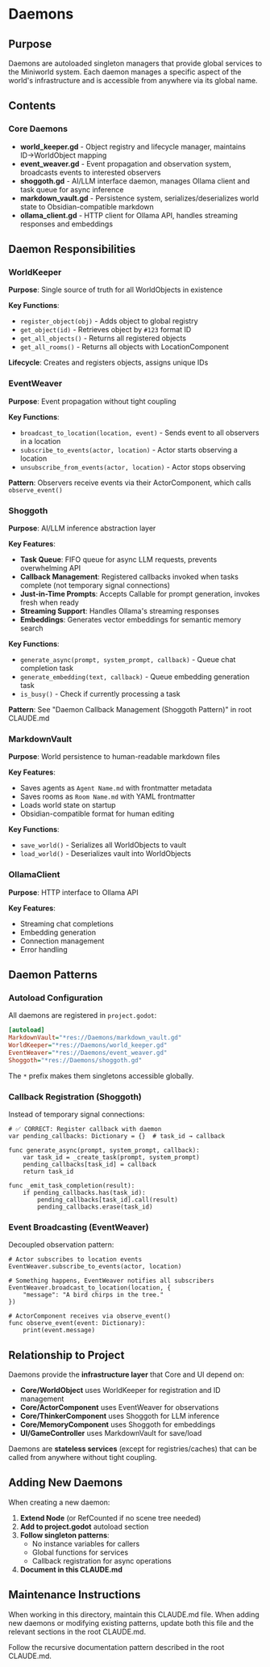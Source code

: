# Daemons

## Purpose
Daemons are autoloaded singleton managers that provide global services to the Miniworld system. Each daemon manages a specific aspect of the world's infrastructure and is accessible from anywhere via its global name.

## Contents

### Core Daemons
- **world_keeper.gd** - Object registry and lifecycle manager, maintains ID→WorldObject mapping
- **event_weaver.gd** - Event propagation and observation system, broadcasts events to interested observers
- **shoggoth.gd** - AI/LLM interface daemon, manages Ollama client and task queue for async inference
- **markdown_vault.gd** - Persistence system, serializes/deserializes world state to Obsidian-compatible markdown
- **ollama_client.gd** - HTTP client for Ollama API, handles streaming responses and embeddings

## Daemon Responsibilities

### WorldKeeper
**Purpose**: Single source of truth for all WorldObjects in existence

**Key Functions**:
- `register_object(obj)` - Adds object to global registry
- `get_object(id)` - Retrieves object by `#123` format ID
- `get_all_objects()` - Returns all registered objects
- `get_all_rooms()` - Returns all objects with LocationComponent

**Lifecycle**: Creates and registers objects, assigns unique IDs

### EventWeaver
**Purpose**: Event propagation without tight coupling

**Key Functions**:
- `broadcast_to_location(location, event)` - Sends event to all observers in a location
- `subscribe_to_events(actor, location)` - Actor starts observing a location
- `unsubscribe_from_events(actor, location)` - Actor stops observing

**Pattern**: Observers receive events via their ActorComponent, which calls `observe_event()`

### Shoggoth
**Purpose**: AI/LLM inference abstraction layer

**Key Features**:
- **Task Queue**: FIFO queue for async LLM requests, prevents overwhelming API
- **Callback Management**: Registered callbacks invoked when tasks complete (not temporary signal connections)
- **Just-in-Time Prompts**: Accepts Callable for prompt generation, invokes fresh when ready
- **Streaming Support**: Handles Ollama's streaming responses
- **Embeddings**: Generates vector embeddings for semantic memory search

**Key Functions**:
- `generate_async(prompt, system_prompt, callback)` - Queue chat completion task
- `generate_embedding(text, callback)` - Queue embedding generation task
- `is_busy()` - Check if currently processing a task

**Pattern**: See "Daemon Callback Management (Shoggoth Pattern)" in root CLAUDE.md

### MarkdownVault
**Purpose**: World persistence to human-readable markdown files

**Key Features**:
- Saves agents as `Agent Name.md` with frontmatter metadata
- Saves rooms as `Room Name.md` with YAML frontmatter
- Loads world state on startup
- Obsidian-compatible format for human editing

**Key Functions**:
- `save_world()` - Serializes all WorldObjects to vault
- `load_world()` - Deserializes vault into WorldObjects

### OllamaClient
**Purpose**: HTTP interface to Ollama API

**Key Features**:
- Streaming chat completions
- Embedding generation
- Connection management
- Error handling

## Daemon Patterns

### Autoload Configuration
All daemons are registered in `project.godot`:
```ini
[autoload]
MarkdownVault="*res://Daemons/markdown_vault.gd"
WorldKeeper="*res://Daemons/world_keeper.gd"
EventWeaver="*res://Daemons/event_weaver.gd"
Shoggoth="*res://Daemons/shoggoth.gd"
```

The `*` prefix makes them singletons accessible globally.

### Callback Registration (Shoggoth)
Instead of temporary signal connections:
```gdscript
# ✅ CORRECT: Register callback with daemon
var pending_callbacks: Dictionary = {}  # task_id → callback

func generate_async(prompt, system_prompt, callback):
    var task_id = _create_task(prompt, system_prompt)
    pending_callbacks[task_id] = callback
    return task_id

func _emit_task_completion(result):
    if pending_callbacks.has(task_id):
        pending_callbacks[task_id].call(result)
        pending_callbacks.erase(task_id)
```

### Event Broadcasting (EventWeaver)
Decoupled observation pattern:
```gdscript
# Actor subscribes to location events
EventWeaver.subscribe_to_events(actor, location)

# Something happens, EventWeaver notifies all subscribers
EventWeaver.broadcast_to_location(location, {
    "message": "A bird chirps in the tree."
})

# ActorComponent receives via observe_event()
func observe_event(event: Dictionary):
    print(event.message)
```

## Relationship to Project

Daemons provide the **infrastructure layer** that Core and UI depend on:

- **Core/WorldObject** uses WorldKeeper for registration and ID management
- **Core/ActorComponent** uses EventWeaver for observations
- **Core/ThinkerComponent** uses Shoggoth for LLM inference
- **Core/MemoryComponent** uses Shoggoth for embeddings
- **UI/GameController** uses MarkdownVault for save/load

Daemons are **stateless services** (except for registries/caches) that can be called from anywhere without tight coupling.

## Adding New Daemons

When creating a new daemon:

1. **Extend Node** (or RefCounted if no scene tree needed)
2. **Add to project.godot** autoload section
3. **Follow singleton patterns**:
   - No instance variables for callers
   - Global functions for services
   - Callback registration for async operations
4. **Document in this CLAUDE.md**

## Maintenance Instructions
When working in this directory, maintain this CLAUDE.md file. When adding new daemons or modifying existing patterns, update both this file and the relevant sections in the root CLAUDE.md.

Follow the recursive documentation pattern described in the root CLAUDE.md.
